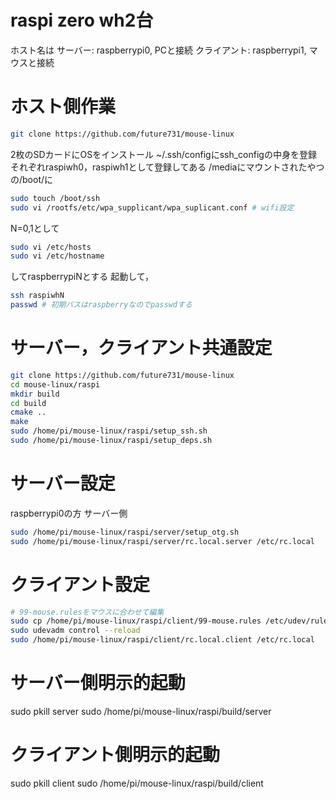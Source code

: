 # raspi zero wh2台
ホスト名は
サーバー: raspberrypi0, PCと接続
クライアント: raspberrypi1, マウスと接続


# ホスト側作業
```bash
git clone https://github.com/future731/mouse-linux
```
2枚のSDカードにOSをインストール
~/.ssh/configにssh_configの中身を登録
それぞれraspiwh0，raspiwh1として登録してある
/mediaにマウントされたやつの/boot/に
```bash
sudo touch /boot/ssh
sudo vi /rootfs/etc/wpa_supplicant/wpa_suplicant.conf # wifi設定
```
N=0,1として
```bash
sudo vi /etc/hosts
sudo vi /etc/hostname
```
してraspberrypiNとする
起動して，
```bash
ssh raspiwhN
passwd # 初期パスはraspberryなのでpasswdする
```

# サーバー，クライアント共通設定
```bash
git clone https://github.com/future731/mouse-linux
cd mouse-linux/raspi
mkdir build
cd build
cmake ..
make
sudo /home/pi/mouse-linux/raspi/setup_ssh.sh
sudo /home/pi/mouse-linux/raspi/setup_deps.sh
```

# サーバー設定
raspberrypi0の方
サーバー側
```bash
sudo /home/pi/mouse-linux/raspi/server/setup_otg.sh
sudo /home/pi/mouse-linux/raspi/server/rc.local.server /etc/rc.local
```

# クライアント設定
```bash
# 99-mouse.rulesをマウスに合わせて編集
sudo cp /home/pi/mouse-linux/raspi/client/99-mouse.rules /etc/udev/rules.d
sudo udevadm control --reload
sudo /home/pi/mouse-linux/raspi/client/rc.local.client /etc/rc.local
```

# サーバー側明示的起動
sudo pkill server
sudo /home/pi/mouse-linux/raspi/build/server
# クライアント側明示的起動
sudo pkill client
sudo /home/pi/mouse-linux/raspi/build/client
